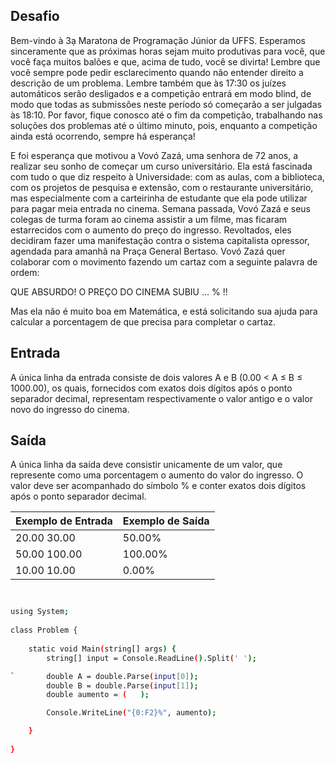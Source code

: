 ## Desafio

Bem-vindo à 3ạ Maratona de Programação Júnior da UFFS. Esperamos sinceramente que as próximas horas sejam muito produtivas para você, que você faça muitos balões e que, acima de tudo, você se divirta! Lembre que você sempre pode pedir esclarecimento quando não entender direito a descrição de um problema. Lembre também que às 17:30 os juízes automáticos serão desligados e a competição entrará em modo blind, de modo que todas as submissões neste período só começarão a ser julgadas às 18:10. Por favor, fique conosco até o fim da competição, trabalhando nas soluções dos problemas até o último minuto, pois, enquanto a competição ainda está ocorrendo, sempre há esperança!

E foi esperança que motivou a Vovó Zazá, uma senhora de 72 anos, a realizar seu sonho de começar um curso universitário. Ela está fascinada com tudo o que diz respeito à Universidade: com as aulas, com a biblioteca, com os projetos de pesquisa e extensão, com o restaurante universitário, mas especialmente com a carteirinha de estudante que ela pode utilizar para pagar meia entrada no cinema. Semana passada, Vovó Zazá e seus colegas de turma foram ao cinema assistir a um filme, mas ficaram estarrecidos com o aumento do preço do ingresso. Revoltados, eles decidiram fazer uma manifestação contra o sistema capitalista opressor, agendada para amanhã na Praça General Bertaso. Vovó Zazá quer colaborar com o movimento fazendo um cartaz com a seguinte palavra de ordem:

QUE ABSURDO! O PREÇO DO CINEMA SUBIU … % !!

Mas ela não é muito boa em Matemática, e está solicitando sua ajuda para calcular a porcentagem de que precisa para completar o cartaz.

## Entrada

A única linha da entrada consiste de dois valores A e B (0.00 < A ≤ B ≤ 1000.00), os quais, fornecidos com exatos dois dígitos após o ponto separador decimal, representam respectivamente o valor antigo e o valor novo do ingresso do cinema.

## Saída

A única linha da saída deve consistir unicamente de um valor, que represente como uma porcentagem o aumento do valor do ingresso. O valor deve ser acompanhado do símbolo % e conter exatos dois dígitos após o ponto separador decimal.

| Exemplo de Entrada | Exemplo de Saída|
| ---|--- |
| 20.00 30.00 | 50.00% |
| 50.00 100.00 | 100.00% |
| 10.00 10.00 | 0.00% |


```bash


using System; 
 
class Problem {
     
    static void Main(string[] args) { 
        string[] input = Console.ReadLine().Split(' ');

`       double A = double.Parse(input[0]);
        double B = double.Parse(input[1]);
        double aumento = (   );

        Console.WriteLine("{0:F2}%", aumento);

    }
    
}

```